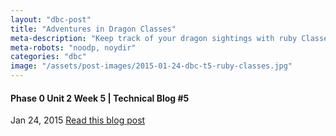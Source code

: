 ```yaml
---
layout: "dbc-post"
title: "Adventures in Dragon Classes"
meta-description: "Keep track of your dragon sightings with ruby Classes"
meta-robots: "noodp, noydir"
categories: "dbc"
image: "/assets/post-images/2015-01-24-dbc-t5-ruby-classes.jpg"
---
```

<h4>Phase 0 Unit 2 Week 5 | Technical Blog #5</h4>
<span class="meta">Jan 24, 2015</span>
<a href="http://jannypie.github.io/blog/t5-ruby-classes.html" title="Read more">Read this blog post</a>
